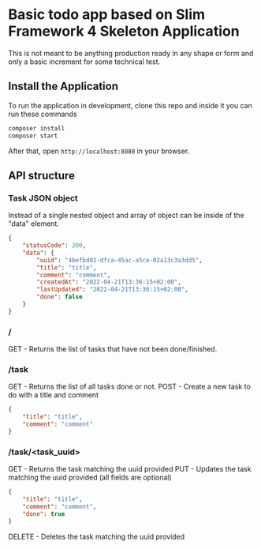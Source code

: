 # Basic todo app based on Slim Framework 4 Skeleton Application

This is not meant to be anything production ready in any shape or form and only a basic increment for some technical test.

## Install the Application

To run the application in development, clone this repo and inside it you can run these commands 

```bash
composer install
composer start
```

After that, open `http://localhost:8080` in your browser.

## API structure

### Task JSON object

Instead of a single nested object and array of object can be inside of the "data" element.

```json
{
    "statusCode": 200,
    "data": {
        "uuid": "4befbd02-dfca-45ac-a5ce-02a13c3a3dd5",
        "title": "title",
        "comment": "comment",
        "createdAt": "2022-04-21T13:36:15+02:00",
        "lastUpdated": "2022-04-21T13:36:15+02:00",
        "done": false
    }
}
```


### /

GET - Returns the list of tasks that have not been done/finished.

### /task

GET - Returns the list of all tasks done or not.
POST - Create a new task to do with a title and comment
```json
{
    "title": "title",
    "comment": "comment"
}
```

### /task/<task_uuid>

GET - Returns the task matching the uuid provided
PUT - Updates the task matching the uuid provided (all fields are optional)
```json
{
    "title": "title",
    "comment": "comment",
    "done": true
}
```
DELETE - Deletes the task matching the uuid provided
